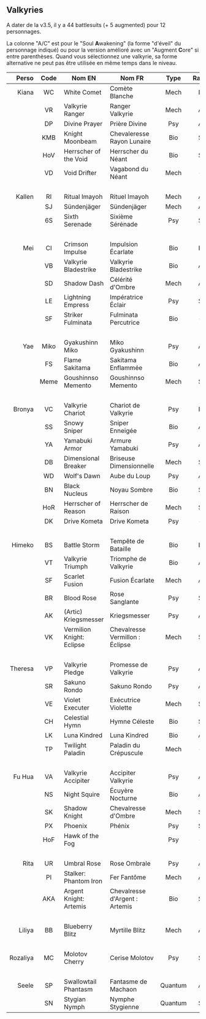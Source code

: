 ## Valkyries

A dater de la v3.5, il y a 44 battlesuits (+ 5 augmented) pour 12 personnages.

La colonne "A/C" est pour le "Soul **A**wakening" (la forme "d'éveil" du personnage indiqué) ou pour la version amélioré avec un "Augment **C**ore" si entre parenthèses.
Quand vous sélectionnez une valkyrie, sa forme alternative ne peut pas être utilisée en même temps dans le niveau.

| Perso       | Code | Nom EN                    | Nom FR                          | Type      | Rang | A/C  |
|------------:|:----:|---------------------------|---------------------------------|:---------:|:----:|:----:|
| Kiana       | WC   | White Comet               | Comète Blanche                  | Mech      | B    | -    |
|             | VR   | Valkyrie Ranger           | Ranger Valkyrie                 | Mech      | A    | -    |
|             | DP   | Divine Prayer             | Prière Divine                   | Psy       | A    | -    |
|             | KMB  | Knight Moonbeam           | Chevaleresse Rayon Lunaire      | Bio       | S    | -    |
|             | HoV  | Herrscher of the Void     | Herrscher du Néant              | Bio       | S    | KMB  |
|             | VD   | Void Drifter              | Vagabond du Néant               | Mech      | -    | (VR) |
| &nbsp;      |      |                           |                                 |           |      |      |
| Kallen      | RI   | Ritual Imayoh             | Rituel Imayoh                   | Mech      | A    | WC   |
|             | SJ   | Sündenjäger               | Sündenjäger                     | Mech      | A    | VR   |
|             | 6S   | Sixth Serenade            | Sixième Sérénade                | Psy       | S    | DP   |
| &nbsp;      |      |                           |                                 |           |      |      |
| Mei         | CI   | Crimson Impulse           | Impulsion Écarlate              | Bio       | B    | -    |
|             | VB   | Valkyrie Bladestrike      | Valkyrie Bladestrike            | Bio       | A    | -    |
|             | SD   | Shadow Dash               | Célérité d'Ombre                | Mech      | A    | -    |
|             | LE   | Lightning Empress         | Impératrice Éclair              | Psy       | S    | -    |
|             | SF   | Striker Fulminata         | Fulminata Percutrice            | Bio       | -    | (VB) |
| &nbsp;      |      |                           |                                 |           |      |      |
| Yae         | Miko | Gyakushinn Miko           | Miko Gyakushinn                 | Psy       | A    | CI   |
|             | FS   | Flame Sakitama            | Sakitama Enflammée              | Bio       | A    | VB   |
|             | Meme | Goushinnso Memento        | Goushinnso Memento              | Mech      | S    | SD   |
| &nbsp;      |      |                           |                                 |           |      |      |
| Bronya      | VC   | Valkyrie Chariot          | Chariot de Valkyrie             | Psy       | B    | -    |
|             | SS   | Snowy Sniper              | Sniper Enneigée                 | Bio       | A    | -    |
|             | YA   | Yamabuki Armor            | Armure Yamabuki                 | Psy       | A    | -    |
|             | DB   | Dimensional Breaker       | Briseuse Dimensionnelle         | Mech      | S    | -    |
|             | WD   | Wolf's Dawn               | Aube du Loup                    | Psy       | A    | YA   |
|             | BN   | Black Nucleus             | Noyau Sombre                    | Bio       | S    | SS   |
|             | HoR  | Herrscher of Reason       | Herrscher de Raison             | Mech      | S    | DB   |
|             | DK   | Drive Kometa              | Drive Kometa                    | Psy       | -    | (YA) |
| &nbsp;      |      |                           |                                 |           |      |      |
| Himeko      | BS   | Battle Storm              | Tempête de Bataille             | Bio       | B    | -    |
|             | VT   | Valkyrie Triumph          | Triomphe de Valkyrie            | Bio       | A    | -    |
|             | SF   | Scarlet Fusion            | Fusion Écarlate                 | Mech      | A    | -    |
|             | BR   | Blood Rose                | Rose Sanglante                  | Psy       | S    | -    |
|             | AK   | (Artic) Kriegsmesser      | Kriegsmesser                    | Psy       | A    | BS   |
|             | VK   | Vermilion Knight: Eclipse | Chevalresse Vermillon : Éclipse | Mech      | S    | SF   |
| &nbsp;      |      |                           |                                 |           |      |      |
| Theresa     | VP   | Valkyrie Pledge           | Promesse de Valkyrie            | Psy       | A    | -    |
|             | SR   | Sakuno Rondo              | Sakuno Rondo                    | Psy       | A    | -    |
|             | VE   | Violet Executer           | Exécutrice Violette             | Mech      | S    | -    |
|             | CH   | Celestial Hymn            | Hymne Céleste                   | Bio       | S    | -    |
|             | LK   | Luna Kindred              | Luna Kindred                    | Bio       | A    | VP   |
|             | TP   | Twilight Paladin          | Paladin du Crépuscule           | Mech      | -    | (VE) |
| &nbsp;      |      |                           |                                 |           |      |      |
| Fu Hua      | VA   | Valkyrie Accipiter        | Accipiter Valkyrie              | Psy       | A    | -    |
|             | NS   | Night Squire              | Écuyère Nocturne                | Bio       | A    | -    |
|             | SK   | Shadow Knight             | Chevalresse d'Ombre             | Mech      | S    | -    |
|             | PX   | Phoenix                   | Phénix                          | Psy       | S    | -    |
|             | HoF  | Hawk of the Fog           |                                 | Psy       | -    | (VA) |
| &nbsp;      |      |                           |                                 |           |      |      |
| Rita        | UR   | Umbral Rose               | Rose Ombrale                    | Psy       | A    | -    |
|             | PI   | Stalker: Phantom Iron     | Fer Fantôme                     | Mech      | A    | -    |
|             | AKA  | Argent Knight: Artemis    | Chevalresse d'Argent : Artemis  | Bio       | S    | -    |
| &nbsp;      |      |                           |                                 |           |      |      |
| Liliya      | BB   | Blueberry Blitz           | Myrtille Blitz                  | Mech      | A    | -    |
| &nbsp;      |      |                           |                                 |           |      |      |
| Rozaliya    | MC   | Molotov Cherry            | Cerise Molotov                  | Psy       | S    | -    |
| &nbsp;      |      |                           |                                 |           |      |      |
| Seele       | SP   | Swallowtail Phantasm      | Fantasme de Machaon             | Quantum   | A    | -    |
|             | SN   | Stygian Nymph             | Nymphe Stygienne                | Quantum   | S    | -    |
